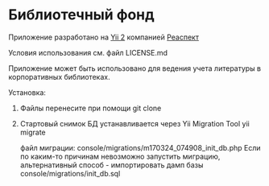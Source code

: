 Библиотечный фонд
=================

Приложение разработано на [Yii 2](http://www.yiiframework.com/) компанией [Реаспект](https://www.reaspekt.ru/)

Условия использования см. файл LICENSE.md

Приложение может быть использовано для ведения учета литературы в корпоративных библиотеках.

Установка:
1. Файлы перенесите при помощи git clone
2. Стартовый снимок БД устанавливается через Yii Migration Tool
    yii migrate
    
    файл миграции: console/migrations/m170324_074908_init_db.php
    Если по каким-то причинам невозможно запустить миграцию, альтернативный способ - импортировать дамп базы console/migrations/init_db.sql
